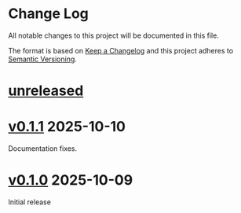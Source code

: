 Change Log
=======

All notable changes to this project will be documented in this file.

The format is based on [Keep a Changelog](http://keepachangelog.com/)
and this project adheres to [Semantic Versioning](http://semver.org/).

# [unreleased]

# [v0.1.1] 2025-10-10

Documentation fixes.

# [v0.1.0] 2025-10-09

Initial release

[unreleased]: https://egit.irs.uni-stuttgart.de/rust/zynq7000-rs/compare/zynq7000-mmu-v0.1.0...HEAD
[v0.1.1]: https://egit.irs.uni-stuttgart.de/rust/zynq7000-rs/tag/zynq7000-mmu-v0.1.0...zynq7000-mmu-v0.1.1
[v0.1.0]: https://egit.irs.uni-stuttgart.de/rust/zynq7000-rs/tag/zynq7000-mmu-v0.1.0
